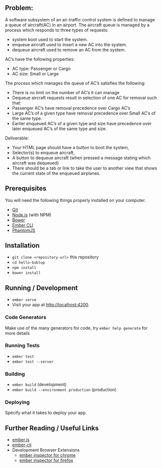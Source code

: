 ## Problem:

A software subsystem of an air-traffic control system is defined to manage a queue of aircraft(AC) in an airport. The aircraft queue is managed by a process which responds to three types of requests:
- system boot used to start the system.
- enqueue aircraft used to insert a new AC into the system.
- dequeue aircraft used to remove an AC from the system.

AC’s have the following properties:
- AC type: Passenger or Cargo
- AC size: Small or Large

The process which manages the queue of AC’s satisfies the following:
- There is no limit on the number of AC’s it can manage
- Dequeue aircraft requests result in selection of one AC for removal such that:
- Passenger AC’s have removal precedence over Cargo AC’s
- Large AC’s of a given type have removal precedence over Small AC’s of the same type.
- Earlier enqueued AC’s of a given type and size have precedence over later enqueued AC’s of the same type and size.

Deliverable:
- Your HTML page should have a button to boot the system,
- Selector(s) to enqueue aircraft,
- A button to dequeue aircraft (when pressed a message stating which aircraft was dequeued)
- There should be a tab or link to take the user to another view that shows the current state of the enqueued airplanes.


## Prerequisites

You will need the following things properly installed on your computer.

* [Git](https://git-scm.com/)
* [Node.js](https://nodejs.org/) (with NPM)
* [Bower](https://bower.io/)
* [Ember CLI](https://ember-cli.com/)
* [PhantomJS](http://phantomjs.org/)

## Installation

* `git clone <repository-url>` this repository
* `cd hello-bublup`
* `npm install`
* `bower install`

## Running / Development

* `ember serve`
* Visit your app at [http://localhost:4200](http://localhost:4200).

### Code Generators

Make use of the many generators for code, try `ember help generate` for more details

### Running Tests

* `ember test`
* `ember test --server`

### Building

* `ember build` (development)
* `ember build --environment production` (production)

### Deploying

Specify what it takes to deploy your app.

## Further Reading / Useful Links

* [ember.js](http://emberjs.com/)
* [ember-cli](https://ember-cli.com/)
* Development Browser Extensions
  * [ember inspector for chrome](https://chrome.google.com/webstore/detail/ember-inspector/bmdblncegkenkacieihfhpjfppoconhi)
  * [ember inspector for firefox](https://addons.mozilla.org/en-US/firefox/addon/ember-inspector/)
